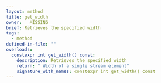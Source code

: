 ```yaml
---
layout: method
title: get_width
owner: __MISSING__
brief: Retrieves the specified width
tags:
  - method
defined-in-file: ""
overloads:
  constexpr int get_width() const:
    description: Retrieves the specified width
    return: " Width of a single stream element"
    signature_with_names: constexpr int get_width() const
---
```

